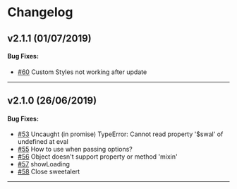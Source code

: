 # Changelog

## v2.1.1 (01/07/2019)

#### Bug Fixes:

- [#60](https://github.com/avil13/vue-sweetalert2/issues/60) Custom Styles not working after update

---

## v2.1.0 (26/06/2019)

#### Bug Fixes:

- [#53](https://github.com/avil13/vue-sweetalert2/issues/54) Uncaught (in promise) TypeError: Cannot read property '$swal' of undefined at eval
- [#55](https://github.com/avil13/vue-sweetalert2/issues/55) How to use when passing options?
- [#56](https://github.com/avil13/vue-sweetalert2/issues/56) Object doesn't support property or method 'mixin'
- [#57](https://github.com/avil13/vue-sweetalert2/issues/57) showLoading
- [#58](https://github.com/avil13/vue-sweetalert2/issues/58) Close sweetalert

---
